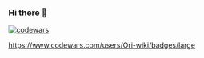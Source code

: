 ### Hi there 👋

[![codewars](https://www.codewars.com/users/Ori-wiki/badges/large)](https://www.codewars.com/users/Ori-wiki)  

https://www.codewars.com/users/Ori-wiki/badges/large



<!--
**Ori-wiki/Ori-wiki** is a ✨ _special_ ✨ repository because its `README.md` (this file) appears on your GitHub profile.

Here are some ideas to get you started:

- 🔭 I’m currently working on ...
- 🌱 I’m currently learning ...
- 👯 I’m looking to collaborate on ...
- 🤔 I’m looking for help with ...
- 💬 Ask me about ...
- 📫 How to reach me: ...
- 😄 Pronouns: ...
- ⚡ Fun fact: ...
-->
